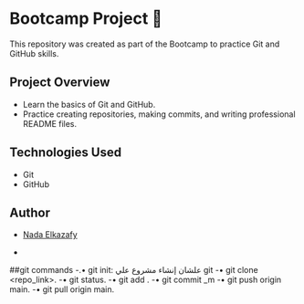 # Bootcamp Project 🚀

This repository was created as part of the Bootcamp to practice Git and GitHub skills.

## Project Overview
- Learn the basics of Git and GitHub.
- Practice creating repositories, making commits, and writing professional README files.

## Technologies Used
- Git
- GitHub

## Author
- [Nada Elkazafy](https://github.com/Nada-Elkazafy)

- 
##git commands
-.• git init: علشان  إنشاء مشروع  علي git 
-• git clone <repo_link>.
-• git status.
-• git add .
-• git commit  _m 
-• git push origin main.
-• git pull origin main.
